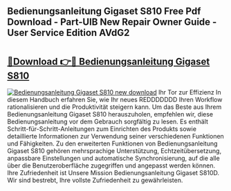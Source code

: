 ## Bedienungsanleitung Gigaset S810 Free Pdf Download - Part-UlB New Repair Owner Guide - User Service Edition AVdG2

# <h2><a href="http://df5kq7j.blite.top/?on=Bedienungsanleitung+Gigaset+S810">🔗Download 👉🔴 Bedienungsanleitung Gigaset S810</a></h2>

[![Bedienungsanleitung Gigaset S810 new download](https://i.imgur.com/lujVjoI.png)](http://df5kq7j.blite.top/?on=Bedienungsanleitung+Gigaset+S810)
Ihr Tor zur Effizienz In diesem Handbuch erfahren Sie, wie Ihr neues REDDDDDDD Ihren Workflow rationalisieren und die Produktivität steigern kann. Um das Beste aus Ihrem Bedienungsanleitung Gigaset S810 herauszuholen, empfehlen wir, diese Bedienungsanleitung vor dem Gebrauch sorgfältig zu lesen. Es enthält Schritt-für-Schritt-Anleitungen zum Einrichten des Produkts sowie detaillierte Informationen zur Verwendung seiner verschiedenen Funktionen und Fähigkeiten. Zu den erweiterten Funktionen von Bedienungsanleitung Gigaset S810 gehören mehrsprachige Unterstützung, Echtzeitübersetzung, anpassbare Einstellungen und automatische Synchronisierung, auf die alle über die Benutzeroberfläche zugegriffen und angepasst werden können. Ihre Zufriedenheit ist Unsere Mission Bedienungsanleitung Gigaset S810D. Wir sind bestrebt, Ihre vollste Zufriedenheit zu gewährleisten.
